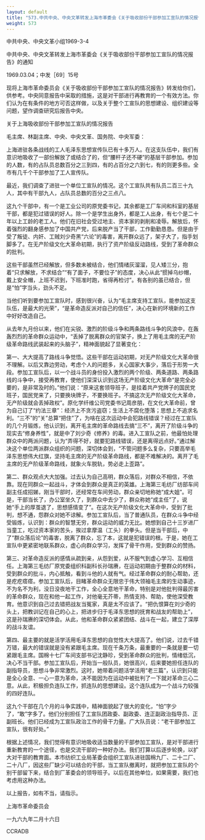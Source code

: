 ```yaml
---
layout: default
title: "573.中共中央、中央文革转发上海市革委会《关于吸收部份干部参加工宣队的情况报告》的通知"
weight: 573
---
```


中共中央、中央文革小组1969-3-4

中共中央、中央文革转发上海市革委会《关于吸收部份干部参加工宣队的情况报告》的通知

1969.03.04；中发［69］15号

现将上海市革命委员会《关于吸收部份干部参加工宣队的情况报告》转发给你们，供参考。中央同意报告中采取的措施，这是对干部进行再教育的一个有效方法。你们认为在有条件的地方可否这样做，以及关于整个工宣队的思想建设、组织建设等问题，望作调查研究后报告中央。

关于上海吸收部份干部参加工宣队的情况报告

毛主席、林副主席、中央、中央文革、国务院、中央军委：

上海进驻各条战线的工人毛泽东思想宣传队已有十多万人。在这支队伍中，我们有意识地吸收了一部份解放了或结合了的，但“腰杆子还不硬”的基层干部参加。参加的人数，有的占队员总数百分之三到四，有的占百分之六到七，有的则更多些。全市有几千个干部参加了工人宣传队。

最近，我们调查了进驻一个单位工宣队的情况。这个工宣队共有队员二百三十九人，其中有干部九人，占队员总数的百分之三点八。

这九个干部中，有一个是工业公司的原党委书记，其余都是工厂车间和科室的基层干部，都是犯过错误的好人。除一个是学生出身外，都是工人出身，有七个是二十年以上工龄的老工人。他们在旧社会受过地主、资本家的剥削和凌辱。解放后，怀着强烈的翻身感参加了中国共产党，后来脱产当了干部，工作勤勤恳恳。但是由于受了叛徒、内奸、工贼刘少奇黑“六论”的毒害，离开群众远了，架子大了，指手划脚多了。在无产阶级文化大革命初期，执行了资产阶级反动路线，受到了革命群众的批判。

这些干部虽然已经解放，但多数未被结合，他们情绪灰溜溜，见人矮三分，抱着“只求解放，不求结合”“有了面子，不要位子”的态度，决心从此“掼掉乌纱帽，戴上安全帽，上班不迟到，下班准时跑，省得再检讨”。有各别的虽已结合，但是“怕”字当头，劲头不足。

当他们听到要参加工宣队时，感到很兴奋，认为“毛主席支持工宣队，能参加这支队伍，是最大的光荣”，“是革命造反派对自己的信任”，决心在新的环境新的工作中好好改造自己。

从去年九月份以来，他们在尖锐、激烈的阶级斗争和两条路线斗争的风浪中，在轰轰烈烈的革命群众运动中，“丢掉了脱离群众的官架子，换上了用毛主席的无产阶级革命路线武装起来的头脑子”，精神面貌起了显著变化：

第一、大大提高了路线斗争觉悟。这些干部在运动初期，对无产阶级文化大革命很不理解。以后又靠边劳动，考虑个人的问题多，关心国家大事少，落后于形势一大段。参加工宣队后，以一个战斗员的身份投入激烈的两个阶级、两条道路、两条路线的斗争中，接受再教育，使他们深深认识到这场无产阶级文化大革命“是完全必要的，是非常及时的。”他们说：“原来这套领导班子，是挂着共产党牌子的国民党班子，国民党来了，只要换块牌子，不要换班子。不搞这次无产阶级文化大革命，无产阶级就会丢掉政权”。原化学纤维公司党委书记周彦朋，在文化大革命前，曾为自己订了“约法三章”：经济上不贪污盗窃；生活上不腐化堕落；思想上不追求名利。“三不”的“关”总算“把住”了，为啥在这次运动中会犯路线错误？经过在工宣队的几个月锻炼，他认识到，离开毛主席的革命路线去搞“三不”，离开了阶级斗争的现实去“修身养性”，就是中了刘少奇《修养》的毒。进入工宣队之前，他最怕处理群众中的两派问题，认为“弄得不好，就要犯路线错误，还是离得远点好。”通过解决这个单位两派群众组织的问题，深切体会到，“不管问题多么复杂，只要高举毛泽东思想伟大红旗，坚持毛主席的无产阶级革命路线，都是不难解决的。离开了毛主席的无产阶级革命路线，就象火车脱轨，势必走上歪路”。

第二、群众观点大大加强。过去认为自己高明，群众落后，对群众不相信，不依靠。现在同群众一起战斗，才体会到群众是真正的英雄。上海第三毛纺厂纺部车间副主任成招娣，刚当干部时，还经常在车间劳动，群众亲切地称她“成大姐”。可是，干部当长了，办公室坐久了，到群众中去少了，群众称她“成主任”了，说她“手上的厚茧退了，思想感情变了”。在这次无产阶级文化大革命中，受到了批判，想不通，怨群众对她不谅解。参加工宣队后，当了普通队员，在群众斗争中经受锻炼，认识到：群众的智慧无穷，群众运动的威力无比。她想到自己十三岁进厂当童工，吃过资本家的苦头，挨过拿摩温（工头）的拳头。但是当干部后，中了“群众落后论”的毒害，脱离了群众，忘了本，这就是犯错误的根。于是，她在工宣队中更紧密地联系群众，虚心向群众学习，发挥了骨干作用，受到群众的赞扬。

第三、对革命造反派的感情从疏到亲，从怨到爱，从不服气到虚心学习、互相信任。上海第三毛纺厂原党委组织科副科长孙瑞赓，在运动初期由于整群众的材料，受到群众的批斗，内心抵触，看到斗他的人就有气。经过革命群众的耐心帮助，还是疙疙瘩瘩。参加工宣队后，目睹革命群众无限忠于伟大领袖毛主席的生动事迹，不为名不为利，没日没夜地干工作，全心全意地干革命，特别是对他批判得最厉害的革命群众，现在和他一起工作，对他毫无芥蒂，热情支持、帮助，使他深受教育。他意识到自己过去错把战友当冤家，真是太不应该了。“把仇恨算在刘少奇的头上，把教训记在自己的心上，把进步归于毛泽东思想的抚育和战友的帮助上”，这是孙瑞赓的深切体会。从此，他和革命群众紧紧团结、战斗在一起，建立了深厚的战斗友谊。

第四、最主要的就是活学活用毛泽东思想的自觉性大大提高了。他们说，过去千错万错，最大的错误就是没有紧跟毛主席。现在千条万条，最重要的一条就是要一切紧跟毛主席。国棉十七厂车间支部书记沈静珍，受到革命群众的批判，情绪低沉，决心不当干部。参加工宣队后，开始当一般队员，她很高兴，后来要她担任连队的副指导员，思想斗争非常激烈。这时，她带着问题活学活用“老三篇”，认识到只能是全心全意、一心一意为革命，决不能因为在运动中被批判了一下就对革命三心二意。从此，积极担负连队工作，抓连队的思想建设。这个连队成为一个战斗力较强的四好连队。

这九个干部在几个月的斗争实践中，精神面貌起了很大的变化，“怕”字少了，“敢”字多了。他们分别担任了工宣队团政委、副政委、连正副政治指导员、正副班长。他们已经成为工宣队政治工作的骨干力量。广大队员说：“老干部参加工宣队，很有好处。”

根据上述情况，我们觉得有意识地吸收适当数量的干部参加工宣队，是对干部进行重新教育的一个途径，也是交流干部的一种好办法。我们打算以后逐步轮换，以扩大对干部的教育面。本市纺织工业局革委会组织工宣队进驻国棉九厂、二十二厂、二十八厂，因这些厂缺少可以结合的干部，当工宣队撤离时，就把参加工宣队的个别干部留下来，结合到厂革委会的领导班子。以后在其他单位，如果需要，我们也考虑用这种办法。

以上报告，如有不当，请指示。

上海市革命委员会

一九六九年二月十六日

CCRADB

